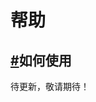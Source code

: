 <div class="md">
  <h1>帮助</h1>
  <h2 id="1_1"><a href="#1_1">#</a>如何使用</h2>
  <p>待更新，敬请期待！<p>
  <div class="mb_70"></div>
  </div>
</div>
